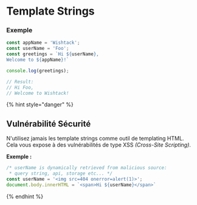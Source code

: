 # Template Strings

### Exemple

```javascript
const appName = 'Wishtack';
const userName = 'Foo';
const greetings = `Hi ${userName},
Welcome to ${appName}!`

console.log(greetings);

// Result:
// Hi Foo,
// Welcome to Wishtack!
```

{% hint style="danger" %}
## Vulnérabilité Sécurité

N'utilisez jamais les template strings comme outil de templating HTML.  
Cela vous expose à des vulnérabilités de type XSS _\(Cross-Site Scripting\)_.

**Exemple :**

```javascript
/* userName is dynamically retrieved from malicious source:
 * query string, api, storage etc... */
const userName = '<img src=404 onerror=alert(1)>'; 
document.body.innerHTML = `<span>Hi ${userName}</span>`
```
{% endhint %}




